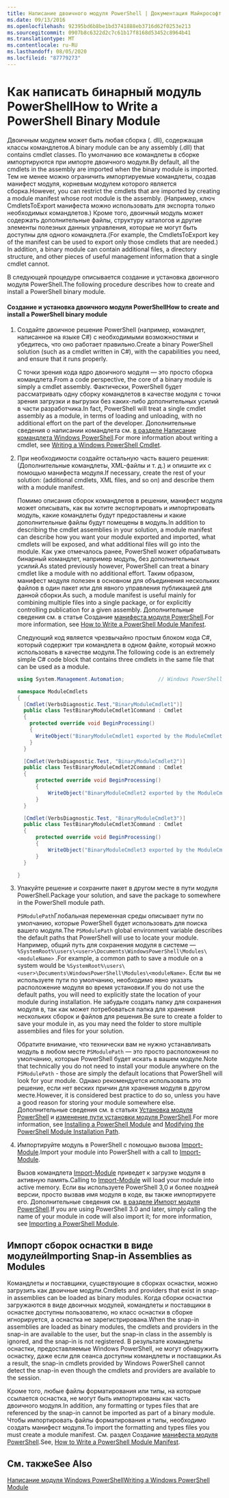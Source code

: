 ```yaml
---
title: Написание двоичного модуля PowerShell | Документация Майкрософт
ms.date: 09/13/2016
ms.openlocfilehash: 92395bd6b8be1bd3741888eb3716d62f0253e213
ms.sourcegitcommit: 0907b8c6322d2c7c61b17f8168d53452c8964b41
ms.translationtype: MT
ms.contentlocale: ru-RU
ms.lasthandoff: 08/05/2020
ms.locfileid: "87779273"
---
```

# <a name="how-to-write-a-powershell-binary-module"></a><span data-ttu-id="d6255-102">Как написать бинарный модуль PowerShell</span><span class="sxs-lookup"><span data-stu-id="d6255-102">How to Write a PowerShell Binary Module</span></span>

<span data-ttu-id="d6255-103">Двоичным модулем может быть любая сборка (. dll), содержащая классы командлетов.</span><span class="sxs-lookup"><span data-stu-id="d6255-103">A binary module can be any assembly (.dll) that contains cmdlet classes.</span></span> <span data-ttu-id="d6255-104">По умолчанию все командлеты в сборке импортируются при импорте двоичного модуля.</span><span class="sxs-lookup"><span data-stu-id="d6255-104">By default, all the cmdlets in the assembly are imported when the binary module is imported.</span></span> <span data-ttu-id="d6255-105">Тем не менее можно ограничить импортируемые командлеты, создав манифест модуля, корневым модулем которого является сборка.</span><span class="sxs-lookup"><span data-stu-id="d6255-105">However, you can restrict the cmdlets that are imported by creating a module manifest whose root module is the assembly.</span></span> <span data-ttu-id="d6255-106">(Например, ключ CmdletsToExport манифеста можно использовать для экспорта только необходимых командлетов.) Кроме того, двоичный модуль может содержать дополнительные файлы, структуру каталогов и другие элементы полезных данных управления, которые не могут быть доступны для одного командлета.</span><span class="sxs-lookup"><span data-stu-id="d6255-106">(For example, the CmdletsToExport key of the manifest can be used to export only those cmdlets that are needed.) In addition, a binary module can contain additional files, a directory structure, and other pieces of useful management information that a single cmdlet cannot.</span></span>

<span data-ttu-id="d6255-107">В следующей процедуре описывается создание и установка двоичного модуля PowerShell.</span><span class="sxs-lookup"><span data-stu-id="d6255-107">The following procedure describes how to create and install a PowerShell binary module.</span></span>

#### <a name="how-to-create-and-install-a-powershell-binary-module"></a><span data-ttu-id="d6255-108">Создание и установка двоичного модуля PowerShell</span><span class="sxs-lookup"><span data-stu-id="d6255-108">How to create and install a PowerShell binary module</span></span>

1. <span data-ttu-id="d6255-109">Создайте двоичное решение PowerShell (например, командлет, написанное на языке C#) с необходимыми возможностями и убедитесь, что оно работает правильно.</span><span class="sxs-lookup"><span data-stu-id="d6255-109">Create a binary PowerShell solution (such as a cmdlet written in C#), with the capabilities you need, and ensure that it runs properly.</span></span>

   <span data-ttu-id="d6255-110">С точки зрения кода ядро двоичного модуля — это просто сборка командлета.</span><span class="sxs-lookup"><span data-stu-id="d6255-110">From a code perspective, the core of a binary module is simply a cmdlet assembly.</span></span> <span data-ttu-id="d6255-111">Фактически, PowerShell будет рассматривать одну сборку командлетов в качестве модуля с точки зрения загрузки и выгрузки без каких-либо дополнительных усилий в части разработчика.</span><span class="sxs-lookup"><span data-stu-id="d6255-111">In fact, PowerShell will treat a single cmdlet assembly as a module, in terms of loading and unloading, with no additional effort on the part of the developer.</span></span> <span data-ttu-id="d6255-112">Дополнительные сведения о написании командлета см. [в разделе Написание командлета Windows PowerShell](../cmdlet/writing-a-windows-powershell-cmdlet.md).</span><span class="sxs-lookup"><span data-stu-id="d6255-112">For more information about writing a cmdlet, see [Writing a Windows PowerShell Cmdlet](../cmdlet/writing-a-windows-powershell-cmdlet.md).</span></span>

2. <span data-ttu-id="d6255-113">При необходимости создайте остальную часть вашего решения: (Дополнительные командлеты, XML-файлы и т. д.) и опишите их с помощью манифеста модуля.</span><span class="sxs-lookup"><span data-stu-id="d6255-113">If necessary, create the rest of your solution: (additional cmdlets, XML files, and so on) and describe them with a module manifest.</span></span>

   <span data-ttu-id="d6255-114">Помимо описания сборок командлетов в решении, манифест модуля может описывать, как вы хотите экспортировать и импортировать модуль, какие командлеты будут предоставлены и какие дополнительные файлы будут помещены в модуль.</span><span class="sxs-lookup"><span data-stu-id="d6255-114">In addition to describing the cmdlet assemblies in your solution, a module manifest can describe how you want your module exported and imported, what cmdlets will be exposed, and what additional files will go into the module.</span></span>
   <span data-ttu-id="d6255-115">Как уже отмечалось ранее, PowerShell может обрабатывать бинарный командлет, например модуль, без дополнительных усилий.</span><span class="sxs-lookup"><span data-stu-id="d6255-115">As stated previously however, PowerShell can treat a binary cmdlet like a module with no additional effort.</span></span>
   <span data-ttu-id="d6255-116">Таким образом, манифест модуля полезен в основном для объединения нескольких файлов в один пакет или для явного управления публикацией для данной сборки.</span><span class="sxs-lookup"><span data-stu-id="d6255-116">As such, a module manifest is useful mainly for combining multiple files into a single package, or for explicitly controlling publication for a given assembly.</span></span>
   <span data-ttu-id="d6255-117">Дополнительные сведения см. в статье Создание [манифеста модуля PowerShell](how-to-write-a-powershell-module-manifest.md).</span><span class="sxs-lookup"><span data-stu-id="d6255-117">For more information, see [How to Write a PowerShell Module Manifest](how-to-write-a-powershell-module-manifest.md).</span></span>

   <span data-ttu-id="d6255-118">Следующий код является чрезвычайно простым блоком кода C#, который содержит три командлета в одном файле, который можно использовать в качестве модуля.</span><span class="sxs-lookup"><span data-stu-id="d6255-118">The following code is an extremely simple C# code block that contains three cmdlets in the same file that can be used as a module.</span></span>

   ```csharp
   using System.Management.Automation;           // Windows PowerShell namespace.

   namespace ModuleCmdlets
   {
     [Cmdlet(VerbsDiagnostic.Test,"BinaryModuleCmdlet1")]
     public class TestBinaryModuleCmdlet1Command : Cmdlet
     {
       protected override void BeginProcessing()
       {
         WriteObject("BinaryModuleCmdlet1 exported by the ModuleCmdlets module.");
       }
     }

     [Cmdlet(VerbsDiagnostic.Test, "BinaryModuleCmdlet2")]
     public class TestBinaryModuleCmdlet2Command : Cmdlet
     {
         protected override void BeginProcessing()
         {
             WriteObject("BinaryModuleCmdlet2 exported by the ModuleCmdlets module.");
         }
     }

     [Cmdlet(VerbsDiagnostic.Test, "BinaryModuleCmdlet3")]
     public class TestBinaryModuleCmdlet3Command : Cmdlet
     {
         protected override void BeginProcessing()
         {
             WriteObject("BinaryModuleCmdlet3 exported by the ModuleCmdlets module.");
         }
     }

   }
   ```

3. <span data-ttu-id="d6255-119">Упакуйте решение и сохраните пакет в другом месте в пути модуля PowerShell.</span><span class="sxs-lookup"><span data-stu-id="d6255-119">Package your solution, and save the package to somewhere in the PowerShell module path.</span></span>

   <span data-ttu-id="d6255-120">`PSModulePath`Глобальная переменная среды описывает пути по умолчанию, которые PowerShell будет использовать для поиска вашего модуля.</span><span class="sxs-lookup"><span data-stu-id="d6255-120">The `PSModulePath` global environment variable describes the default paths that PowerShell will use to locate your module.</span></span> <span data-ttu-id="d6255-121">Например, общий путь для сохранения модуля в системе — `%SystemRoot%\users\<user>\Documents\WindowsPowerShell\Modules\<moduleName>` .</span><span class="sxs-lookup"><span data-stu-id="d6255-121">For example, a common path to save a module on a system would be `%SystemRoot%\users\<user>\Documents\WindowsPowerShell\Modules\<moduleName>`.</span></span> <span data-ttu-id="d6255-122">Если вы не используете пути по умолчанию, необходимо явно указать расположение модуля во время установки.</span><span class="sxs-lookup"><span data-stu-id="d6255-122">If you do not use the default paths, you will need to explicitly state the location of your module during installation.</span></span> <span data-ttu-id="d6255-123">Не забудьте создать папку для сохранения модуля в, так как может потребоваться папка для хранения нескольких сборок и файлов для решения.</span><span class="sxs-lookup"><span data-stu-id="d6255-123">Be sure to create a folder to save your module in, as you may need the folder to store multiple assemblies and files for your solution.</span></span>

   <span data-ttu-id="d6255-124">Обратите внимание, что технически вам не нужно устанавливать модуль в любом месте `PSModulePath` — это просто расположения по умолчанию, которые PowerShell будет искать в вашем модуле.</span><span class="sxs-lookup"><span data-stu-id="d6255-124">Note that technically you do not need to install your module anywhere on the `PSModulePath` - those are simply the default locations that PowerShell will look for your module.</span></span> <span data-ttu-id="d6255-125">Однако рекомендуется использовать это решение, если нет веских причин для хранения модуля в другом месте.</span><span class="sxs-lookup"><span data-stu-id="d6255-125">However, it is considered best practice to do so, unless you have a good reason for storing your module somewhere else.</span></span> <span data-ttu-id="d6255-126">Дополнительные сведения см. в статьях [Установка модуля PowerShell](./installing-a-powershell-module.md) и [изменение пути установки модуля PowerShell](./modifying-the-psmodulepath-installation-path.md).</span><span class="sxs-lookup"><span data-stu-id="d6255-126">For more information, see [Installing a PowerShell Module](./installing-a-powershell-module.md) and [Modifying the PowerShell Module Installation Path](./modifying-the-psmodulepath-installation-path.md).</span></span>

4. <span data-ttu-id="d6255-127">Импортируйте модуль в PowerShell с помощью вызова [Import-Module](/powershell/module/Microsoft.PowerShell.Core/Import-Module).</span><span class="sxs-lookup"><span data-stu-id="d6255-127">Import your module into PowerShell with a call to [Import-Module](/powershell/module/Microsoft.PowerShell.Core/Import-Module).</span></span>

   <span data-ttu-id="d6255-128">Вызов командлета [Import-Module](/powershell/module/Microsoft.PowerShell.Core/Import-Module) приведет к загрузке модуля в активную память.</span><span class="sxs-lookup"><span data-stu-id="d6255-128">Calling to [Import-Module](/powershell/module/Microsoft.PowerShell.Core/Import-Module) will load your module into active memory.</span></span> <span data-ttu-id="d6255-129">Если вы используете PowerShell 3,0 и более поздней версии, просто вызвав имя модуля в коде, вы также импортируете его. Дополнительные сведения см. [в разделе Импорт модуля PowerShell](./importing-a-powershell-module.md).</span><span class="sxs-lookup"><span data-stu-id="d6255-129">If you are using PowerShell 3.0 and later, simply calling the name of your module in code will also import it; for more information, see [Importing a PowerShell Module](./importing-a-powershell-module.md).</span></span>

## <a name="importing-snap-in-assemblies-as-modules"></a><span data-ttu-id="d6255-130">Импорт сборок оснастки в виде модулей</span><span class="sxs-lookup"><span data-stu-id="d6255-130">Importing Snap-in Assemblies as Modules</span></span>

<span data-ttu-id="d6255-131">Командлеты и поставщики, существующие в сборках оснастки, можно загрузить как двоичные модули.</span><span class="sxs-lookup"><span data-stu-id="d6255-131">Cmdlets and providers that exist in snap-in assemblies can be loaded as binary modules.</span></span> <span data-ttu-id="d6255-132">Когда сборки оснастки загружаются в виде двоичных модулей, командлеты и поставщики в оснастке доступны пользователю, но класс оснастки в сборке игнорируется, а оснастка не зарегистрирована.</span><span class="sxs-lookup"><span data-stu-id="d6255-132">When the snap-in assemblies are loaded as binary modules, the cmdlets and providers in the snap-in are available to the user, but the snap-in class in the assembly is ignored, and the snap-in is not registered.</span></span> <span data-ttu-id="d6255-133">В результате командлеты оснастки, предоставляемые Windows PowerShell, не могут обнаружить оснастку, даже если для сеанса доступны командлеты и поставщики.</span><span class="sxs-lookup"><span data-stu-id="d6255-133">As a result, the snap-in cmdlets provided by Windows PowerShell cannot detect the snap-in even though the cmdlets and providers are available to the session.</span></span>

<span data-ttu-id="d6255-134">Кроме того, любые файлы форматирования или типы, на которые ссылается оснастка, не могут быть импортированы как часть двоичного модуля.</span><span class="sxs-lookup"><span data-stu-id="d6255-134">In addition, any formatting or types files that are referenced by the snap-in cannot be imported as part of a binary module.</span></span>
<span data-ttu-id="d6255-135">Чтобы импортировать файлы форматирования и типы, необходимо создать манифест модуля.</span><span class="sxs-lookup"><span data-stu-id="d6255-135">To import the formatting and types files you must create a module manifest.</span></span>
<span data-ttu-id="d6255-136">См. раздел Создание [манифеста модуля PowerShell](how-to-write-a-powershell-module-manifest.md).</span><span class="sxs-lookup"><span data-stu-id="d6255-136">See, [How to Write a PowerShell Module Manifest](how-to-write-a-powershell-module-manifest.md).</span></span>

## <a name="see-also"></a><span data-ttu-id="d6255-137">См. также</span><span class="sxs-lookup"><span data-stu-id="d6255-137">See Also</span></span>

[<span data-ttu-id="d6255-138">Написание модуля Windows PowerShell</span><span class="sxs-lookup"><span data-stu-id="d6255-138">Writing a Windows PowerShell Module</span></span>](./writing-a-windows-powershell-module.md)
